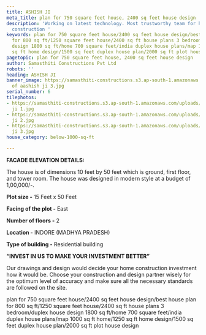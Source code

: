 ```yaml
---
title: ASHISH JI
meta_title: plan for 750 square feet house, 2400 sq feet house design
description: 'Working on latest technology. Most trustworthy team for house c& building
  construction '
keywords: plan for 750 square feet house/2400 sq feet house design/best house plan
  for 800 sq ft/1250 square feet house/2400 sq ft house plans 3 bedroom/duplex house
  design 1800 sq ft/home 700 square feet/india duplex house plans/map 1000 sq ft home/1250
  sq ft home design/1500 sq feet duplex house plan/2000 sq ft plot house design
pagetopic: plan for 750 square feet house, 2400 sq feet house design
author: Samasthiti Constructions Pvt Ltd
robots: ''
heading: ASHISH JI
banner_image: https://samasthiti-constructions.s3.ap-south-1.amazonaws.com/uploads/Copy
  of aashish ji 3.jpg
serial_number: 6
tilephotos:
- https://samasthiti-constructions.s3.ap-south-1.amazonaws.com/uploads/Copy of aashish
  ji 1.jpg
- https://samasthiti-constructions.s3.ap-south-1.amazonaws.com/uploads/Copy of aashish
  ji 2.jpg
- https://samasthiti-constructions.s3.ap-south-1.amazonaws.com/uploads/Copy of aashish
  ji 3.jpg
house_category: below-1000-sq-ft

---
```

**FACADE ELEVATION DETAILS:**

The house is of dimensions 10 feet by 50 feet which is ground, first floor, and tower room. The house was designed in modern style at a budget of 1,00,000/-.

**Plot size -** 15 Feet x 50 Feet

**Facing of the plot -** East

**Number of floors -** 2

**Location -** INDORE (MADHYA PRADESH)

**Type of building -** Residential building

**“INVEST IN US TO MAKE YOUR INVESTMENT BETTER”**

Our drawings and design would decide your home construction investment how it would be. Choose your construction and design partner wisely for the optimum level of accuracy and make sure all the necessary standards are followed on the site.

  
plan for 750 square feet house/2400 sq feet house design/best house plan for 800 sq ft/1250 square feet house/2400 sq ft house plans 3 bedroom/duplex house design 1800 sq ft/home 700 square feet/india duplex house plans/map 1000 sq ft home/1250 sq ft home design/1500 sq feet duplex house plan/2000 sq ft plot house design